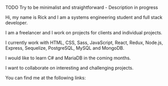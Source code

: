 TODO Try to be minimalist and straightforward - Description in progress 

Hi, my name is Rick and I am a systems engineering student and full stack developer.

I am a freelancer and I work on projects for clients and individual projects.

I currently work with HTML, CSS, Sass, JavaScript, React, Redux, Node.js, Express, Sequelize, PostgreSQL, MySQL and MongoDB.

I would like to learn C# and MariaDB in the coming months.

I want to collaborate on interesting and challenging projects.

You can find me at the following links:
